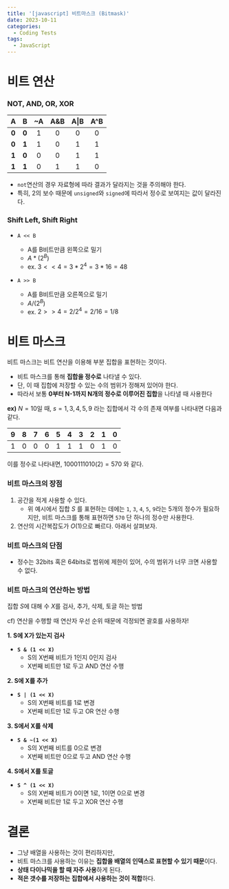 ```yaml
---
title: '[javascript] 비트마스크 (Bitmask)'
date: 2023-10-11
categories:
  - Coding Tests
tags:
  - JavaScript
---
```


# 비트 연산

### NOT, AND, OR, XOR

| **A** | **B** | ~A  | A&B | A\|B | A^B |
| :---: | :---: | :-: | :-: | :--: | :-: |
| **0** | **0** |  1  |  0  |  0   |  0  |
| **0** | **1** |  1  |  0  |  1   |  1  |
| **1** | **0** |  0  |  0  |  1   |  1  |
| **1** | **1** |  0  |  1  |  1   |  0  |

- `not`연산의 경우 자료형에 따라 결과가 달라지는 것을 주의해야 한다.
- 특히, 2의 보수 때문에 `unsigned`와 `signed`에 따라서 정수로 보여지는 값이 달라진다.

### **Shift Left, Shift Right**

- `A << B`

  - A를 B비트만큼 왼쪽으로 밀기
  - $A * (2^B)$
  - ex. $3 << 4 = 3 * 2^4 = 3 * 16 = 48$

- `A >> B`

  - A를 B비트만큼 오른쪽으로 밀기
  - $A / (2^B)$
  - ex. $2 >> 4 = 2 / 2^4 = 2 / 16 = 1 / 8$

# 비트 마스크

비트 마스크는 비트 연산을 이용해 부분 집합을 표현하는 것이다.

- 비트 마스크를 통해 **집합을 정수로** 나타낼 수 있다.
- 단, 이 때 집합에 저장할 수 있는 수의 범위가 정해져 있어야 한다.
- 따라서 보통 **0부터 N-1까지 N개의 정수로 이루어진 집합**을 나타낼 때 사용한다

**ex)** $N = 10$일 때, $s = {1, 3, 4, 5, 9}$ 라는 집합에서 각 수의 존재 여부를 나타내면 다음과 같다.

| **9** | **8** | **7** | **6** | **5** | **4** | **3** | **2** | **1** | **0** |
| :---: | :---: | :---: | :---: | :---: | :---: | :---: | :---: | :---: | :---: |
|   1   |   0   |   0   |   0   |   1   |   1   |   1   |   0   |   1   |   0   |

이를 정수로 나타내면, $1000111010(2) = 570$ 와 같다.

### **비트 마스크의 장점**

1. 공간을 적게 사용할 수 있다.
   - 위 예시에서 집합 $S$ 를 표현하는 데에는 `1`, `3`, `4`, `5`, `9`라는 5개의 정수가 필요하지만, 비트 마스크를 통해 표현하면 `570` 단 하나의 정수만 사용한다.
2. 연산의 시간복잡도가 $O(1)$으로 빠르다. 아래서 살펴보자.

### **비트 마스크의 단점**

- 정수는 32bits 혹은 64bits로 범위에 제한이 있어, 수의 범위가 너무 크면 사용할 수 없다.

### **비트 마스크의 연산하는 방법**

집합 $S$에 대해 수 $X$를 검사, 추가, 삭제, 토글 하는 방법

cf) 연산을 수행할 때 연산자 우선 순위 때문에 걱정되면 괄호를 사용하자!

**1. S에 X가 있는지 검사**

- **`S & (1 << X)`**
  - S의 X번째 비트가 1인지 0인지 검사
  - X번째 비트만 1로 두고 AND 연산 수행

**2. S에 X를 추가**

- **`S | (1 << X)`**
  - S의 X번째 비트를 1로 변경
  - X번째 비트만 1로 두고 OR 연산 수행

**3. S에서 X를 삭제**

- **`S & ~(1 << X)`**
  - S의 X번째 비트를 0으로 변경
  - X번째 비트만 0으로 두고 AND 연산 수행

**4. S에서 X를 토글**

- **`S ^ (1 << X)`**
  - S의 X번째 비트가 0이면 1로, 1이면 0으로 변경
  - X번째 비트만 1로 두고 XOR 연산 수행

# **결론**

- 그냥 배열을 사용하는 것이 편리하지만,
- 비트 마스크를 사용하는 이유는 **집합을 배열의 인덱스로 표현할 수 있기 때문**이다.
- **상태 다이나믹을 할 때 자주 사용**하게 된다.
- **적은 갯수를 저장하는 집합에서 사용하는 것이 적합**하다.
